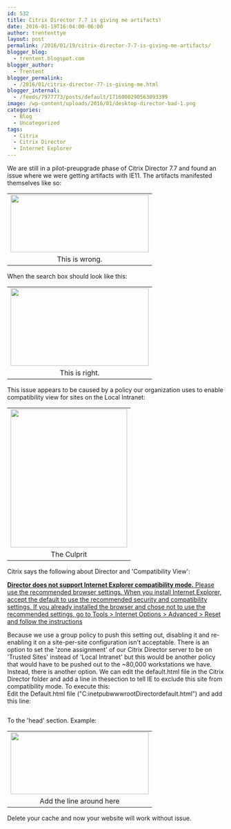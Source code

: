 ```yaml
---
id: 532
title: Citrix Director 7.7 is giving me artifacts!
date: 2016-01-19T16:04:00-06:00
author: trententtye
layout: post
permalink: /2016/01/19/citrix-director-7-7-is-giving-me-artifacts/
blogger_blog:
  - trentent.blogspot.com
blogger_author:
  - Trentent
blogger_permalink:
  - /2016/01/citrix-director-77-is-giving-me.html
blogger_internal:
  - /feeds/7977773/posts/default/1716000290563093399
image: /wp-content/uploads/2016/01/desktop-director-bad-1.png
categories:
  - Blog
  - Uncategorized
tags:
  - Citrix
  - Citrix Director
  - Internet Explorer
---
```

We are still in a pilot-preupgrade phase of Citrix Director 7.7 and found an issue where we were getting artifacts with IE11.  The artifacts manifested themselves like so:

<div>
</div>

<table style="margin-left: auto; margin-right: auto; text-align: center;" cellspacing="0" cellpadding="0" align="center">
  <tr>
    <td style="text-align: center;">
      <a style="margin-left: auto; margin-right: auto;" href="http://theorypc.ca/wp-content/uploads/2016/01/desktop-director-bad-1.png"><img src="http://theorypc.ca/wp-content/uploads/2016/01/desktop-director-bad-1-300x125.png" width="320" height="133" border="0" /></a>
    </td>
  </tr>
  
  <tr>
    <td style="text-align: center;">
      This is wrong.
    </td>
  </tr>
</table>

<div>
</div>

<div>
</div>

<div>
  When the search box should look like this:
</div>

<div>
</div>

<table style="margin-left: auto; margin-right: auto; text-align: center;" cellspacing="0" cellpadding="0" align="center">
  <tr>
    <td style="text-align: center;">
      <a style="margin-left: auto; margin-right: auto;" href="http://theorypc.ca/wp-content/uploads/2016/01/director-good-1.png"><img src="http://theorypc.ca/wp-content/uploads/2016/01/director-good-1-300x169.png" width="320" height="180" border="0" /></a>
    </td>
  </tr>
  
  <tr>
    <td style="text-align: center;">
      This is right.
    </td>
  </tr>
</table>

<div>
</div>

<div>
  This issue appears to be caused by a policy our organization uses to enable compatibility view for sites on the Local Intranet:
</div>

<table style="margin-left: auto; margin-right: auto; text-align: center;" cellspacing="0" cellpadding="0" align="center">
  <tr>
    <td style="text-align: center;">
      <a style="margin-left: auto; margin-right: auto;" href="http://theorypc.ca/wp-content/uploads/2016/01/compatib-1.png"><img src="http://theorypc.ca/wp-content/uploads/2016/01/compatib-1-254x300.png" width="270" height="320" border="0" /></a>
    </td>
  </tr>
  
  <tr>
    <td style="text-align: center;">
      The Culprit
    </td>
  </tr>
</table>

<div>
  Citrix says the following about Director and 'Compatibility View':
</div>

[**Director does not support Internet Explorer compatibility mode.** Please use the recommended browser settings. When you install Internet Explorer, accept the default to use the recommended security and compatibility settings. If you already installed the browser and chose not to use the recommended settings, go to Tools > Internet Options > Advanced > Reset and follow the instructions](https://www.citrix.com/blogs/2014/06/09/browser-best-practices-for-citrix-director-4/)

<div>
</div>

<div>
  Because we use a group policy to push this setting out, disabling it and re-enabling it on a site-per-site configuration isn't acceptable.  There is an option to set the 'zone assignment' of our Citrix Director server to be on 'Trusted Sites' instead of 'Local Intranet' but this would be another policy that would have to be pushed out to the ~80,000 workstations we have.  Instead, there is another option.  We can edit the default.html file in the Citrix Director folder and add a line in thesection to tell IE to exclude this site from compatibility mode.  To execute this:
</div>

<div>
</div>

<div>
  Edit the Default.html file ("C:inetpubwwwrootDirectordefault.html") and add this line:
</div>

<div>
  <pre class="lang:default decode:true "><meta http-equiv="X-UA-Compatible" content="IE=9; IE=8; IE=EDGE" /></pre>
</div>

To the 'head' section.  Example:

<div>
</div>

<table style="margin-left: auto; margin-right: auto; text-align: center;" cellspacing="0" cellpadding="0" align="center">
  <tr>
    <td style="text-align: center;">
      <a style="margin-left: auto; margin-right: auto;" href="http://theorypc.ca/wp-content/uploads/2016/01/Screen-2BShot-2B2016-01-19-2Bat-2B3.03.26-2BPM-1.png"><img src="http://theorypc.ca/wp-content/uploads/2016/01/Screen-2BShot-2B2016-01-19-2Bat-2B3.03.26-2BPM-1-300x135.png" width="320" height="143" border="0" /></a>
    </td>
  </tr>
  
  <tr>
    <td style="text-align: center;">
      Add the line around here
    </td>
  </tr>
</table>

<div>
  Delete your cache and now your website will work without issue.
</div>

<!-- AddThis Advanced Settings generic via filter on the_content -->

<!-- AddThis Share Buttons generic via filter on the_content -->
